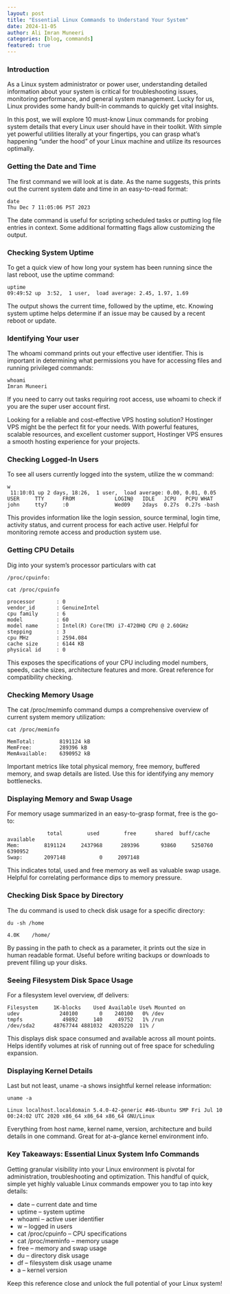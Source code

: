 ```yaml
---
layout: post
title: "Essential Linux Commands to Understand Your System"
date: 2024-11-05
author: Ali Imran Muneeri
categories: [blog, commands]
featured: true
---
```



### Introduction
As a Linux system administrator or power user, understanding detailed information about your system is critical for troubleshooting issues, monitoring performance, and general system management. Lucky for us, Linux provides some handy built-in commands to quickly get vital insights.

In this post, we will explore 10 must-know Linux commands for probing system details that every Linux user should have in their toolkit. With simple yet powerful utilities literally at your fingertips, you can grasp what’s happening “under the hood” of your Linux machine and utilize its resources optimally.

### Getting the Date and Time
The first command we will look at is date. As the name suggests, this prints out the current system date and time in an easy-to-read format:

    date
    Thu Dec 7 11:05:06 PST 2023

The date command is useful for scripting scheduled tasks or putting log file entries in context. Some additional formatting flags allow customizing the output.

### Checking System Uptime
To get a quick view of how long your system has been running since the last reboot, use the uptime command:

    uptime
    09:49:52 up  3:52,  1 user,  load average: 2.45, 1.97, 1.69

The output shows the current time, followed by the uptime, etc. Knowing system uptime helps determine if an issue may be caused by a recent reboot or update.

### Identifying Your user
The whoami command prints out your effective user identifier. This is important in determining what permissions you have for accessing files and running privileged commands:

    whoami
    Imran Muneeri

If you need to carry out tasks requiring root access, use whoami to check if you are the super user account first.

Looking for a reliable and cost-effective VPS hosting solution? Hostinger VPS might be the perfect fit for your needs. With powerful features, scalable resources, and excellent customer support, Hostinger VPS ensures a smooth hosting experience for your projects.

### Checking Logged-In Users
To see all users currently logged into the system, utilize the w command:

    w
     11:10:01 up 2 days, 18:26,  1 user,  load average: 0.00, 0.01, 0.05
    USER     TTY      FROM             LOGIN@   IDLE   JCPU   PCPU WHAT
    john     tty7     :0               Wed09    2days  0.27s  0.27s -bash

This provides information like the login session, source terminal, login time, activity status, and current process for each active user. Helpful for monitoring remote access and production system use.

### Getting CPU Details
Dig into your system’s processor particulars with cat 

    /proc/cpuinfo:
    
    cat /proc/cpuinfo
    
    processor       : 0
    vendor_id       : GenuineIntel
    cpu family      : 6 
    model           : 60
    model name      : Intel(R) Core(TM) i7-4720HQ CPU @ 2.60GHz  
    stepping        : 3
    cpu MHz         : 2594.084
    cache size      : 6144 KB
    physical id     : 0

This exposes the specifications of your CPU including model numbers, speeds, cache sizes, architecture features and more. Great reference for compatibility checking.

### Checking Memory Usage
The cat /proc/meminfo command dumps a comprehensive overview of current system memory utilization:

    cat /proc/meminfo
    
    MemTotal:        8191124 kB
    MemFree:         289396 kB
    MemAvailable:    6390952 kB 

Important metrics like total physical memory, free memory, buffered memory, and swap details are listed. Use this for identifying any memory bottlenecks.

### Displaying Memory and Swap Usage
For memory usage summarized in an easy-to-grasp format, free is the go-to:

                 total        used        free      shared  buff/cache   available
    Mem:        8191124     2437968      289396       93860     5250760     6390952
    Swap:       2097148           0     2097148

This indicates total, used and free memory as well as valuable swap usage. Helpful for correlating performance dips to memory pressure.

### Checking Disk Space by Directory
The du command is used to check disk usage for a specific directory:

    du -sh /home
    
    4.0K    /home/

By passing in the path to check as a parameter, it prints out the size in human readable format. Useful before writing backups or downloads to prevent filling up your disks.

### Seeing Filesystem Disk Space Usage
For a filesystem level overview, df delivers:

    Filesystem     1K-blocks    Used Available Use% Mounted on
    udev             240100       0    240100   0% /dev
    tmpfs             49892     140     49752   1% /run
    /dev/sda2      48767744 4881032  42035220  11% /

This displays disk space consumed and available across all mount points. Helps identify volumes at risk of running out of free space for scheduling expansion.

### Displaying Kernel Details
Last but not least, uname -a shows insightful kernel release information:

    uname -a    
    
    Linux localhost.localdomain 5.4.0-42-generic #46-Ubuntu SMP Fri Jul 10 00:24:02 UTC 2020 x86_64 x86_64 x86_64 GNU/Linux

Everything from host name, kernel name, version, architecture and build details in one command. Great for at-a-glance kernel environment info.

### Key Takeaways: Essential Linux System Info Commands
Getting granular visibility into your Linux environment is pivotal for administration, troubleshooting and optimization. This handful of quick, simple yet highly valuable Linux commands empower you to tap into key details:

 - date – current date and time
 - uptime – system uptime
 - whoami – active  user identifier 
 - w – logged in users 
 - cat /proc/cpuinfo – CPU  specifications
 - cat /proc/meminfo – memory usage
 - free – memory and swap usage
 - du – directory disk usage
 - df – filesystem disk usage uname
  - a – kernel version

Keep this reference close and unlock the full potential of your Linux system!
